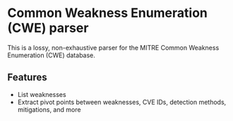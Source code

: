# Common Weakness Enumeration (CWE) parser

This is a lossy, non-exhaustive parser for the MITRE Common Weakness Enumeration (CWE) database.

## Features

- List weaknesses
- Extract pivot points between weaknesses, CVE IDs, detection methods, mitigations, and more
